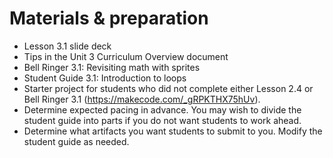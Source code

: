 # Materials & preparation

- Lesson 3.1 slide deck
- Tips in the Unit 3 Curriculum Overview document
- Bell Ringer 3.1: Revisiting math with sprites
- Student Guide 3.1: Introduction to loops
- Starter project for students who did not complete either Lesson 2.4 or Bell Ringer 3.1 (https://makecode.com/_gRPKTHX75hUv).
- Determine expected pacing in advance. You may wish to divide the student guide into parts if you do not want students to work ahead.
- Determine what artifacts you want students to submit to you. Modify the student guide as needed.
